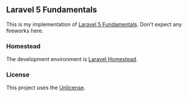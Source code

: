 ## Laravel 5 Fundamentals

This is my implementation of [Laravel 5 Fundamentals](https://laracasts.com/series/laravel-5-fundamentals).
Don't expect any fireworks here. 

### Homestead

The development environment is [Laravel Homestead](https://github.com/laravel/homestead).

### License

This project uses the [Unlicense](http://unlicense.org/UNLICENSE).
